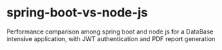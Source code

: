 # spring-boot-vs-node-js
Performance comparison among spring boot and node js  for a DataBase intensive application, with JWT authentication and  PDF report generation
